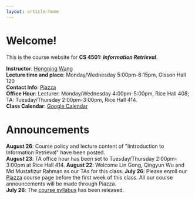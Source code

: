 ```yaml
---
layout: article-home
---
```

# Welcome!
This is the course website for **CS 4501:** ***Information Retrieval***.

**Instructor**: [Hongning Wang](http://www.cs.virginia.edu/~hw5x/)   
**Lecture time and place**: Monday/Wednesday 5:00pm-6:15pm, Olsson Hall 120           
**Contact Info**: [Piazza](http://piazza.com/virginia/fall2015/cs4501)             
**Office Hour**: Lecturer: Monday/Wednesday 4:00pm-5:00pm, Rice Hall 408; TA: Tuesday/Thursday 2:00pm-3:00pm, Rice Hall 414.  
**Class Calendar**: [Google Calendar]({{site.baseurl}}/calendar)

# Announcements
**August 26**: Course policy and lecture content of "Iintroduction to Information Retrieval" have been posted.  
**August 23**: TA office hour has been set to Tuesday/Thursday 2:00pm-3:00pm at Rice Hall 414.
**August 22**: Welcome Lin Gong, Qingyun Wu and Md Mustafizur Rahman as our TAs for this class.
**July 26**: Please enroll our [Piazza](http://piazza.com/virginia/fall2015/cs4501) course page before the first week of this class. All our course announcements will be made through Piazza.            
**July 26**: The [course syllabus]({{site.baseurl}}/docs/syllabus.pdf) has been
released.